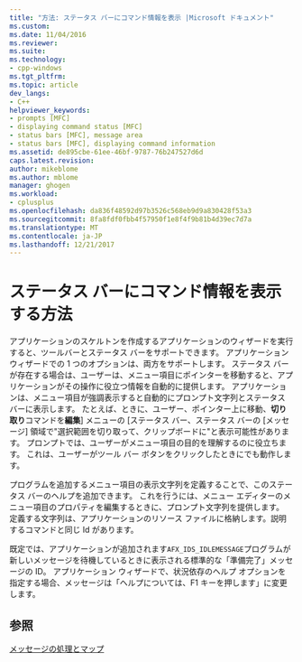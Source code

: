 ```yaml
---
title: "方法: ステータス バーにコマンド情報を表示 |Microsoft ドキュメント"
ms.custom: 
ms.date: 11/04/2016
ms.reviewer: 
ms.suite: 
ms.technology:
- cpp-windows
ms.tgt_pltfrm: 
ms.topic: article
dev_langs:
- C++
helpviewer_keywords:
- prompts [MFC]
- displaying command status [MFC]
- status bars [MFC], message area
- status bars [MFC], displaying command information
ms.assetid: de895cbe-61ee-46bf-9787-76b247527d6d
caps.latest.revision: 
author: mikeblome
ms.author: mblome
manager: ghogen
ms.workload:
- cplusplus
ms.openlocfilehash: da836f48592d97b3526c568eb9d9a830428f53a3
ms.sourcegitcommit: 8fa8fdf0fbb4f57950f1e8f4f9b81b4d39ec7d7a
ms.translationtype: MT
ms.contentlocale: ja-JP
ms.lasthandoff: 12/21/2017
---
```

# <a name="how-to-display-command-information-in-the-status-bar"></a>ステータス バーにコマンド情報を表示する方法
アプリケーションのスケルトンを作成するアプリケーションのウィザードを実行すると、ツールバーとステータス バーをサポートできます。 アプリケーション ウィザードでの 1 つのオプションは、両方をサポートします。 ステータス バーが存在する場合は、ユーザーは、メニュー項目にポインターを移動すると、アプリケーションがその操作に役立つ情報を自動的に提供します。 アプリケーションは、メニュー項目が強調表示すると自動的にプロンプト文字列とステータス バーに表示します。 たとえば、ときに、ユーザー、ポインター上に移動、**切り取り**コマンドを**編集**] メニューの [ステータス バー、ステータス バーの [メッセージ] 領域で"選択範囲を切り取って、クリップボードに"と表示可能性があります。 プロンプトでは、ユーザーがメニュー項目の目的を理解するのに役立ちます。 これは、ユーザーがツール バー ボタンをクリックしたときにでも動作します。  
  
 プログラムを追加するメニュー項目の表示文字列を定義することで、このステータス バーのヘルプを追加できます。 これを行うには、メニュー エディターのメニュー項目のプロパティを編集するときに、プロンプト文字列を提供します。 定義する文字列は、アプリケーションのリソース ファイルに格納します。説明するコマンドと同じ Id があります。  
  
 既定では、アプリケーションが追加されます`AFX_IDS_IDLEMESSAGE`プログラムが新しいメッセージを待機しているときに表示される標準的な「準備完了」メッセージの ID。 アプリケーション ウィザードで、状況依存のヘルプ オプションを指定する場合、メッセージは「ヘルプについては、F1 キーを押します」に変更します。  
  
## <a name="see-also"></a>参照  
 [メッセージの処理とマップ](../mfc/message-handling-and-mapping.md)

